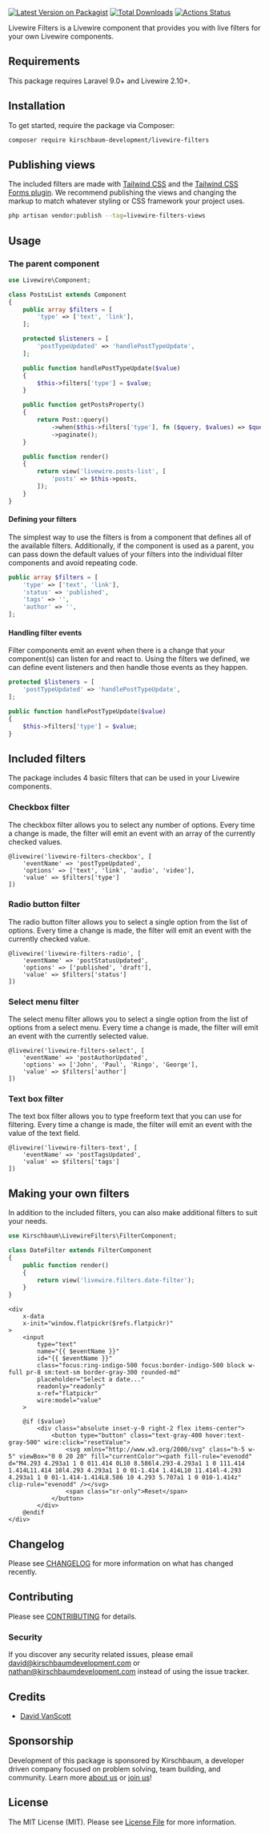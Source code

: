 [//]: # (![Mail Intercept banner]&#40;screenshots/banner.jpg&#41;)

[![Latest Version on Packagist](https://img.shields.io/packagist/v/kirschbaum-development/livewire-filters)](https://packagist.org/packages/kirschbaum-development/livewire-filters)
[![Total Downloads](https://img.shields.io/packagist/dt/kirschbaum-development/livewire-filters)](https://packagist.org/packages/kirschbaum-development/livewire-filters)
[![Actions Status](https://github.com/kirschbaum-development/livewire-filters/workflows/run-tests/badge.svg)](https://github.com/kirschbaum-development/livewire-filters/actions)

Livewire Filters is a Livewire component that provides you with live filters for your own Livewire components.

## Requirements

This package requires Laravel 9.0+ and Livewire 2.10+.

## Installation

To get started, require the package via Composer:

```bash
composer require kirschbaum-development/livewire-filters
```

## Publishing views

The included filters are made with [Tailwind CSS](https://tailwindcss.com) and the [Tailwind CSS Forms plugin](https://github.com/tailwindlabs/tailwindcss-forms). We recommend publishing the views and changing the markup to match whatever styling or CSS framework your project uses.

```bash
php artisan vendor:publish --tag=livewire-filters-views
```

## Usage

### The parent component

```php
use Livewire\Component;

class PostsList extends Component
{
    public array $filters = [
        'type' => ['text', 'link'],
    ];

    protected $listeners = [
        'postTypeUpdated' => 'handlePostTypeUpdate',
    ];

    public function handlePostTypeUpdate($value)
    {
        $this->filters['type'] = $value;
    }

    public function getPostsProperty()
    {
        return Post::query()
            ->when($this->filters['type'], fn ($query, $values) => $query->whereIn('type', $values))
            ->paginate();
    }

    public function render()
    {
        return view('livewire.posts-list', [
            'posts' => $this->posts,
        ]);
    }
}
```

#### Defining your filters

The simplest way to use the filters is from a component that defines all of the available filters. Additionally, if the component is used as a parent, you can pass down the default values of your filters into the individual filter components and avoid repeating code.

```php
public array $filters = [
    'type' => ['text', 'link'],
    'status' => 'published',
    'tags' => '',
    'author' => '',
];
```

#### Handling filter events

Filter components emit an event when there is a change that your component(s) can listen for and react to. Using the filters we defined, we can define event listeners and then handle those events as they happen.

```php
protected $listeners = [
    'postTypeUpdated' => 'handlePostTypeUpdate',
];

public function handlePostTypeUpdate($value)
{
    $this->filters['type'] = $value;
}
```

## Included filters

The package includes 4 basic filters that can be used in your Livewire components.

### Checkbox filter

The checkbox filter allows you to select any number of options. Every time a change is made, the filter will emit an event with an array of the currently checked values.

```blade
@livewire('livewire-filters-checkbox', [
    'eventName' => 'postTypeUpdated',
    'options' => ['text', 'link', 'audio', 'video'],
    'value' => $filters['type']
])
```

### Radio button filter

The radio button filter allows you to select a single option from the list of options. Every time a change is made, the filter will emit an event with the currently checked value.

```blade
@livewire('livewire-filters-radio', [
    'eventName' => 'postStatusUpdated',
    'options' => ['published', 'draft'],
    'value' => $filters['status']
])
```

### Select menu filter

The select menu filter allows you to select a single option from the list of options from a select menu. Every time a change is made, the filter will emit an event with the currently selected value.

```blade
@livewire('livewire-filters-select', [
    'eventName' => 'postAuthorUpdated',
    'options' => ['John', 'Paul', 'Ringo', 'George'],
    'value' => $filters['author']
])
```

### Text box filter

The text box filter allows you to type freeform text that you can use for filtering. Every time a change is made, the filter will emit an event with the value of the text field.

```blade
@livewire('livewire-filters-text', [
    'eventName' => 'postTagsUpdated',
    'value' => $filters['tags']
])
```

## Making your own filters

In addition to the included filters, you can also make additional filters to suit your needs.

```php
use Kirschbaum\LivewireFilters\FilterComponent;

class DateFilter extends FilterComponent
{
    public function render()
    {
        return view('livewire.filters.date-filter');
    }
}
```

```blade
<div
    x-data
    x-init="window.flatpickr($refs.flatpickr)"
>
    <input
        type="text"
        name="{{ $eventName }}"
        id="{{ $eventName }}"
        class="focus:ring-indigo-500 focus:border-indigo-500 block w-full pr-8 sm:text-sm border-gray-300 rounded-md"
        placeholder="Select a date..."
        readonly="readonly"
        x-ref="flatpickr"
        wire:model="value"
    >

    @if ($value)
        <div class="absolute inset-y-0 right-2 flex items-center">
            <button type="button" class="text-gray-400 hover:text-gray-500" wire:click="resetValue">
                <svg xmlns="http://www.w3.org/2000/svg" class="h-5 w-5" viewBox="0 0 20 20" fill="currentColor"><path fill-rule="evenodd" d="M4.293 4.293a1 1 0 011.414 0L10 8.586l4.293-4.293a1 1 0 111.414 1.414L11.414 10l4.293 4.293a1 1 0 01-1.414 1.414L10 11.414l-4.293 4.293a1 1 0 01-1.414-1.414L8.586 10 4.293 5.707a1 1 0 010-1.414z" clip-rule="evenodd" /></svg>
                <span class="sr-only">Reset</span>
            </button>
        </div>
    @endif
</div>
```

## Changelog

Please see [CHANGELOG](CHANGELOG.md) for more information on what has changed recently.

## Contributing

Please see [CONTRIBUTING](CONTRIBUTING.md) for details.

### Security

If you discover any security related issues, please email david@kirschbaumdevelopment.com or nathan@kirschbaumdevelopment.com instead of using the issue tracker.

## Credits

- [David VanScott](https://github.com/davidvanscott)

## Sponsorship

Development of this package is sponsored by Kirschbaum, a developer driven company focused on problem solving, team building, and community. Learn more [about us](https://kirschbaumdevelopment.com) or [join us](https://careers.kirschbaumdevelopment.com)!

## License

The MIT License (MIT). Please see [License File](LICENSE.md) for more information.